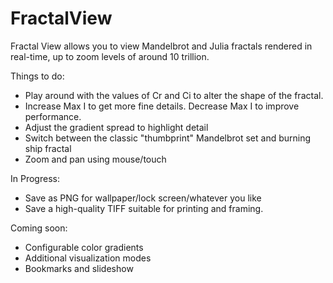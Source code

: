 # FractalView
Fractal View allows you to view Mandelbrot and Julia fractals rendered in real-time, up to zoom levels of around 10 trillion.

Things to do:
- Play around with the values of Cr and Ci to alter the shape of the fractal.
- Increase Max I to get more fine details. Decrease Max I to improve performance.
- Adjust the gradient spread to highlight detail
- Switch between the classic "thumbprint" Mandelbrot set and burning ship fractal
- Zoom and pan using mouse/touch

In Progress:
- Save as PNG for wallpaper/lock screen/whatever you like
- Save a high-quality TIFF suitable for printing and framing.

Coming soon: 
- Configurable color gradients
- Additional visualization modes
- Bookmarks and slideshow
